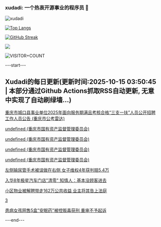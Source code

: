 ### xudadi: 一个热衷开源事业的程序员 👋

![xudadi](https://github-readme-stats-git-masterorgs-github-readme-stats-team.vercel.app/api?username=xudadi)

[![Top Langs](https://github-readme-stats.vercel.app/api/top-langs/?username=xudadi)](https://github.com/anuraghazra/github-readme-stats)

[![GitHub Streak](https://streak-stats.demolab.com?user=xudadi&locale=zh_Hans)](https://git.io/streak-stats)

![](https://raw.githubusercontent.com/xudadi/xudadi/main/assets/github-contribution-grid-snake.svg)

![VISITOR+COUNT](https://komarev.com/ghpvc/?username=xudadi&label=VISITOR+COUNT)


---start---

## Xudadi的每日更新(更新时间:2025-10-15 03:50:45 | 本部分通过Github Actions抓取RSS自动更新, 无意中实现了自动刷绿墙...)

[重庆市城口县事业单位2025年面向服务期满且考核合格“三支一扶”人员公开招聘工作人员公告 (重庆市公考雷达)](https://www.gongkaoleida.com/article/2649207)

[undefined (重庆市国有资产监督管理委员会)](https://dadilab.github.io/feeds/all.xml)

[undefined (重庆市国有资产监督管理委员会)](https://dadilab.github.io/feeds/all.xml)

[undefined (重庆市国有资产监督管理委员会)](https://dadilab.github.io/feeds/all.xml)

[undefined (重庆市国有资产监督管理委员会)](https://dadilab.github.io/feeds/all.xml)

[左侧输尿管手术被误做在右侧 女子维权4年获判赔5.4万](https://m.163.com/news/article/KBRPI49N05561G0D.html)

[入华8年极星汽车门店"清零" 知情人：基本没顾客进去](https://m.163.com/news/article/KBS1HHJN0512D3VJ.html)

[小区物业被解聘带走162万公共收益 业主将其告上法庭](https://m.163.com/news/article/KBRPTAON0514R9OJ.html)

[3](https://m.163.com/touch/news/sub/domestic)

[患病女孩网售5盒"安眠药"被控贩毒获刑 重审不予起诉](https://m.163.com/news/article/KBS1GJNH05345ARG.html)

---end---
